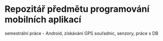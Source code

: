 # Repozitář předmětu programování mobilních aplikací

semestrální práce - Android, získávání GPS souřadnic, senzory, práce s DB
